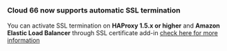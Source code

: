 <!-- post: -->


#

### Cloud 66 now supports automatic SSL termination

You can activate SSL termination on **HAProxy 1.5.x or higher** and **Amazon Elastic Load Balancer** through SSL certificate add-in
[check here for more information](http://help.cloud66.com//stack-add-ins/ssl-certificate)



